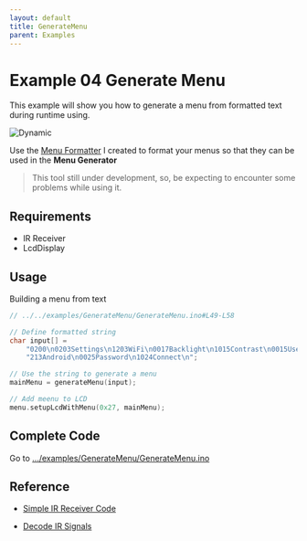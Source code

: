 ```yaml
---
layout: default
title: GenerateMenu
parent: Examples
---
```


# Example 04 Generate Menu

This example will show you how to generate a menu from formatted text during runtime using.

![Dynamic](https://i.imgur.com/7eqko4N.gif)

Use the [Menu Formatter](https://forntoh.github.io/LcdMenu/docs/generator/) I created to format your menus so that they can be used in the **Menu Generator**

> This tool still under development, so, be expecting to encounter some problems while using it.

## Requirements

- IR Receiver
- LcdDisplay

## Usage

Building a menu from text

```cpp
// ../../examples/GenerateMenu/GenerateMenu.ino#L49-L58

// Define formatted string
char input[] =
    "0200\n0203Settings\n1203WiFi\n0017Backlight\n1015Contrast\n0015User\n1"
    "213Android\n0025Password\n1024Connect\n";

// Use the string to generate a menu
mainMenu = generateMenu(input);

// Add meenu to LCD
menu.setupLcdWithMenu(0x27, mainMenu);
```

## Complete Code

Go to [.../examples/GenerateMenu/GenerateMenu.ino](https://github.com/forntoh/LcdMenu/tree/master/examples/GenerateMenu/GenerateMenu.ino)

## Reference

- [Simple IR Receiver Code](https://github.com/Arduino-IRremote/Arduino-IRremote/blob/master/examples/SimpleReceiver/SimpleReceiver.ino)

- [Decode IR Signals](https://github.com/Arduino-IRremote/Arduino-IRremote/blob/master/examples/ReceiveDemo/ReceiveDemo.ino)
